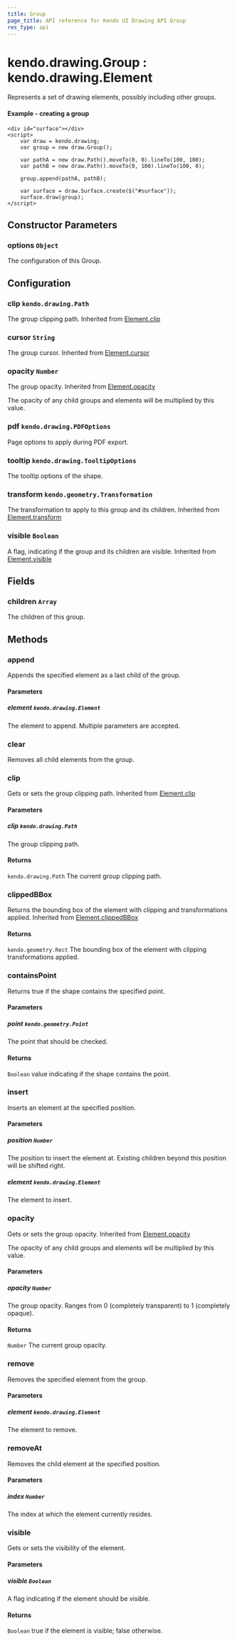 ```yaml
---
title: Group
page_title: API reference for Kendo UI Drawing API Group
res_type: api
---
```


# kendo.drawing.Group : kendo.drawing.Element

Represents a set of drawing elements, possibly including other groups.

#### Example - creating a group

    <div id="surface"></div>
    <script>
        var draw = kendo.drawing;
        var group = new draw.Group();

        var pathA = new draw.Path().moveTo(0, 0).lineTo(100, 100);
        var pathB = new draw.Path().moveTo(0, 100).lineTo(100, 0);

        group.append(pathA, pathB);

        var surface = draw.Surface.create($("#surface"));
        surface.draw(group);
    </script>

## Constructor Parameters

### options `Object`
The configuration of this Group.

## Configuration

### clip `kendo.drawing.Path`
The group clipping path.
Inherited from [Element.clip](/api/javascript/drawing/element#configuration-clip)

### cursor `String`
The group cursor.
Inherited from [Element.cursor](/api/javascript/drawing/element#configuration-cursor)

### opacity `Number`
The group opacity.
Inherited from [Element.opacity](/api/javascript/drawing/element#configuration-opacity)

The opacity of any child groups and elements will be multiplied by this value.

### pdf `kendo.drawing.PDFOptions`
Page options to apply during PDF export.

### tooltip `kendo.drawing.TooltipOptions`
The tooltip options of the shape.

### transform `kendo.geometry.Transformation`
The transformation to apply to this group and its children.
Inherited from [Element.transform](/api/javascript/drawing/element#configuration-transform)

### visible `Boolean`
A flag, indicating if the group and its children are visible.
Inherited from [Element.visible](/api/javascript/drawing/element#configuration-visible)

## Fields

### children `Array`
The children of this group.

## Methods

### append
Appends the specified element as a last child of the group.

#### Parameters

##### element `kendo.drawing.Element`
The element to append. Multiple parameters are accepted.


### clear
Removes all child elements from the group.


### clip
Gets or sets the group clipping path.
Inherited from [Element.clip](/api/javascript/drawing/element#methods-clip)

#### Parameters

##### clip `kendo.drawing.Path`
The group clipping path.

#### Returns
`kendo.drawing.Path` The current group clipping path.


### clippedBBox
Returns the bounding box of the element with clipping and transformations applied.
Inherited from [Element.clippedBBox](/api/javascript/drawing/element#methods-clippedBBox)

#### Returns
`kendo.geometry.Rect` The bounding box of the element with clipping transformations applied.

### containsPoint
Returns true if the shape contains the specified point.

#### Parameters

##### point `kendo.geometry.Point`
The point that should be checked.

#### Returns
`Boolean` value indicating if the shape contains the point.

### insert
Inserts an element at the specified position.

#### Parameters

##### position `Number`
The position to insert the element at. Existing children beyond this position will be shifted right.

##### element `kendo.drawing.Element`
The element to insert.


### opacity
Gets or sets the group opacity.
Inherited from [Element.opacity](/api/javascript/drawing/element#methods-opacity)

The opacity of any child groups and elements will be multiplied by this value.

#### Parameters

##### opacity `Number`
The group opacity. Ranges from 0 (completely transparent) to 1 (completely opaque).

#### Returns
`Number` The current group opacity.


### remove
Removes the specified element from the group.

#### Parameters

##### element `kendo.drawing.Element`
The element to remove.


### removeAt
Removes the child element at the specified position.

#### Parameters

##### index `Number`
The index at which the element currently resides.


### visible
Gets or sets the visibility of the element.

#### Parameters

##### visible `Boolean`
A flag indicating if the element should be visible.

#### Returns
`Boolean` true if the element is visible; false otherwise.


